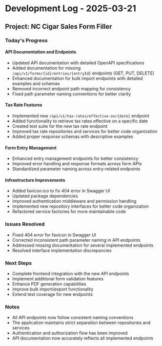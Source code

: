 # Development Log - 2025-03-21

## Project: NC Cigar Sales Form Filler

### Today's Progress

#### API Documentation and Endpoints
- Updated API documentation with detailed OpenAPI specifications
- Added documentation for missing `/api/v1/forms/{id}/entries/{entryId}` endpoints (GET, PUT, DELETE)
- Enhanced documentation for bulk import endpoints with detailed examples and schemas
- Removed incorrect endpoint path mapping for consistency
- Fixed path parameter naming conventions for better clarity

#### Tax Rate Features
- Implemented new `/api/v1/tax-rates/effective-on/{date}` endpoint
- Added functionality to retrieve tax rates effective on a specific date
- Created test suite for the new tax rate endpoint
- Improved tax rate repositories and services for better code organization
- Added proper response schemas with descriptive examples

#### Form Entry Management
- Enhanced entry management endpoints for better consistency
- Improved error handling and response formats across form APIs
- Standardized parameter naming across entry-related endpoints

#### Infrastructure Improvements
- Added favicon.ico to fix 404 error in Swagger UI
- Updated package dependencies
- Improved authentication middleware and permission handling
- Implemented new repository interfaces for better code organization
- Refactored service factories for more maintainable code

### Issues Resolved
- Fixed 404 error for favicon in Swagger UI
- Corrected inconsistent path parameter naming in API endpoints
- Addressed missing documentation for several implemented endpoints
- Resolved interface implementation discrepancies

### Next Steps
- Complete frontend integration with the new API endpoints
- Implement additional form validation features
- Enhance PDF generation capabilities
- Improve bulk import/export functionality
- Extend test coverage for new endpoints

### Notes
- All API endpoints now follow consistent naming conventions
- The application maintains strict separation between repositories and services
- Authentication and authorization flow has been improved
- API documentation now accurately reflects all implemented endpoints 